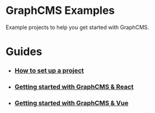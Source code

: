# GraphCMS Examples
Example projects to help you get started with GraphCMS.

# Guides
- ### [How to set up a project](https://graphcms.com/docs/getting-started/setting_up_the_project/)
- ### [Getting started with GraphCMS & React](https://graphcms.com/docs/getting-started/beginners_guide_with_react/)
- ### [Getting started with GraphCMS & Vue](https://graphcms.com/docs/getting-started/beginners_guide_with_vue/)

